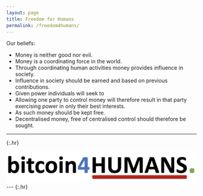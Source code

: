 ```yaml
---
layout: page
title: Freedom for Humans
permalink: /freedom4humans/
---
```


Our beliefs:

* Money is neither good nor evil.
* Money is a coordinating force in the world.
* Through coordinating human activities money provides influence in society.
* Influence in society should be earned and based on previous contributions.
* Given power individuals will seek to 
* Allowing one party to control money will therefore result in that party exercising power in only their best interests.
* As such money should be kept free.
* Decentralised money, free of centralised control should therefore be sought.

---
{:.hr}

<div class="inline-div">  
<img src="/assets/images/bitcoin-humans.png" class="inline-pic">
</div>
---
{:.hr} 